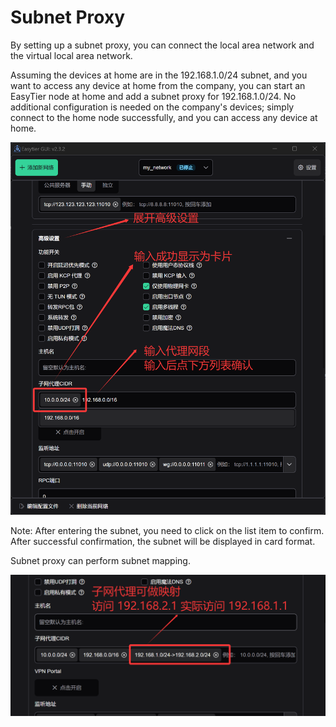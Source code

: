 # Subnet Proxy

By setting up a subnet proxy, you can connect the local area network and the virtual local area network.

Assuming the devices at home are in the 192.168.1.0/24 subnet, and you want to access any device at home from the company, you can start an EasyTier node at home and add a subnet proxy for 192.168.1.0/24. No additional configuration is needed on the company's devices; simply connect to the home node successfully, and you can access any device at home.

![Subnet Proxy Configuration](/assets/cn/subnet.png)

Note: After entering the subnet, you need to click on the list item to confirm. After successful confirmation, the subnet will be displayed in card format.

Subnet proxy can perform subnet mapping.

![Subnet Proxy Configuration](/assets/cn/subnet-mapping.png)

